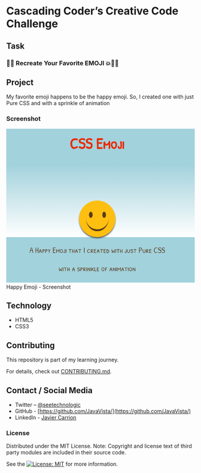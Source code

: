 # Cascading Coder’s Creative Code Challenge

## Task
### 🐝🍈 Recreate Your Favorite EMOJI 💥🏋️‍♀️

## Project
My favorite emoji happens to be the happy emoji. So,  I created one with just Pure CSS and with a sprinkle of animation

### Screenshot

![Happy Emoji - Screenshot](happyEmoji.png)
Happy Emoji - Screenshot

## Technology

- HTML5
- CSS3

## Contributing

This repository is part of my learning journey.

For details, check out [CONTRIBUTING.md](CONTRIBUTING.md).


## Contact / Social Media

- Twitter – [@seetechnologic](https://twitter.com/seetechnologic)
- GitHub - [https://github.com/JavaVista/](https://github.com/JavaVista/)
- LinkedIn - [Javier Carrion](https://www.linkedin.com/in/technologic)

### License

Distributed under the MIT License. Note: Copyright and license text of third party modules are included in their source code.

See the [![License: MIT](https://img.shields.io/badge/License-MIT-yellow.svg)](LICENSE.md)
for more information.